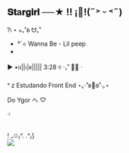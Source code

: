 ## 𝐒𝐭a𝐫𝐠𝐢𝐫𝐥 ──★  !!   ¡🍎!(˶˃ ᵕ ˂˶)
𐙚 ⋆ ๑₊˚ʚ ᗢ₊˚
-  °`⟡ Wanna Be - Lil peep
- 
▶︎ •၊၊||၊|။||||| 3:28            ୧ ‧₊˚ 🥩🦴 ⋅

ᶻ 𝗓  Estudando Front End ⋆｡‧˚ʚ🎀ɞ˚‧｡⋆

 Do Ygor
                 へ  ♡       
        
‧ᵎ



 
<div style="display: inline_block"><br>

  <img align="center" alt="" src="https://github.com/user-attachments/assets/051f7459-547b-4a42-bfcb-4b4b3fb87b2a">
</div>! ₊✩₍^. .^₎⟆





<div> 
  <a href = "mailto:anna.czajka@escola.pr.gov."><img src="https://img.shields.io/badge/-Gmail-%23333?style=for-the-badge&logo=gmail&logoColor=white" target="_blank"></a>

</div>

